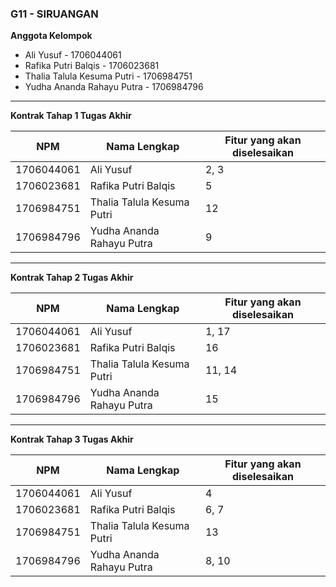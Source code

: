 ### G11 - SIRUANGAN

**Anggota Kelompok**
- Ali Yusuf - 1706044061
- Rafika Putri Balqis - 1706023681
- Thalia Talula Kesuma Putri - 1706984751
- Yudha Ananda Rahayu Putra - 1706984796

---

**Kontrak Tahap 1 Tugas Akhir**

| NPM | Nama Lengkap | Fitur yang akan diselesaikan  |
| ----------| --- | ---------- | 
| 1706044061 | Ali Yusuf | 2, 3 |
| 1706023681 | Rafika Putri Balqis | 5 |
| 1706984751 | Thalia Talula Kesuma Putri | 12 |
| 1706984796 | Yudha Ananda Rahayu Putra | 9 |
---
**Kontrak Tahap 2 Tugas Akhir**

| NPM | Nama Lengkap | Fitur yang akan diselesaikan  |
| ----------| --- | ---------- | 
| 1706044061 | Ali Yusuf | 1, 17 |
| 1706023681 | Rafika Putri Balqis | 16 |
| 1706984751 | Thalia Talula Kesuma Putri | 11, 14 |
| 1706984796 | Yudha Ananda Rahayu Putra | 15 |
---
**Kontrak Tahap 3 Tugas Akhir**

| NPM | Nama Lengkap | Fitur yang akan diselesaikan  |
| ----------| --- | ---------- | 
| 1706044061 | Ali Yusuf | 4 |
| 1706023681 | Rafika Putri Balqis | 6, 7 |
| 1706984751 | Thalia Talula Kesuma Putri | 13 |
| 1706984796 | Yudha Ananda Rahayu Putra | 8, 10 |